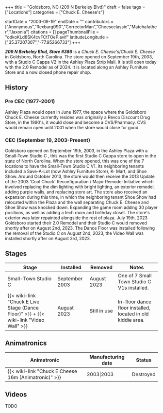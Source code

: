 +++
title = "Goldsboro, NC (209 N Berkeley Blvd)"
draft = false
tags = ["Locations"]
categories = ["Chuck E. Cheese's"]


startDate = "2003-09-19"
endDate = ""
contributors = ["Anonymous","Rexburg090","CorrectorMan","Cheeseclassic","Matchafather","Jaxonia"]
citations = []
pageThumbnailFile = "odkoKLd8SK4cvFCtTOeP.avif"
latitudeLongitude = ["35.37207307","-77.95266733"]
+++

***209 N Berkeley Blvd, Store #386*** is a *Chuck E. Cheese's*/*Chuck E. Cheese* in Goldsboro, North Carolina. The store opened on September 19th, 2003, with a Studio C Cappa V2 in the Ashley Plaza Strip Mall. It is still open today with the 2.0 Remodel as of 2024. It is located along an Ashley Furniture Store and a now closed phone repair shop.

## History

### Pre CEC (1977-2001)

Ashley Plaza would open in June 1977, the space where the Goldsboro Chuck E. Cheese currently resides was originally a Revco Discount Drug Store, in the 1990's, it would close and become a CVS/Pharmacy. CVS would remain open until 2001 when the store would close for good.

### CEC (September 19, 2003-Present)

Goldsboro opened on September 19th, 2003, in the Ashley Plaza with a Small-Town Studio C , this was the first Studio C Cappa store to open in the state of North Carolina. When the store opened, this was one of the 7 locations to have the Small-Town Studio C V1. Its neighboring tenants included a Save-A-Lot (now Ashley Furniture Store), K- Mart, and Shoe Show. Around October 2013, the store would then receive the 2013 Update of the 2003 'Cool Chuck' Reconfiguration / Major Remodel Initiative which involved replacing the dim lighting with bright lighting, an exterior remodel, adding purple walls, and replacing store art. The store also received an expansion during this time, in which the neighboring tenant Shoe Show had relocated within the Plaza and the wall separating Chuck E. Cheese and Shoe Show was knocked down. Expanding the game room adding 30 player positions, as well as adding a tech room and birthday closet. The store's exterior was later repainted alongside the rest of plaza. July 19th, 2023 Goldsboro started their 2.0 Remodel and their Studio C would removed shortly after on August 2nd, 2023. The Dance Floor was installed following the removal of the Studio C on August 2nd, 2023, the Video Wall was installed shortly after on August 3rd, 2023.

## Stages

| Stage                                                                                             | Installed      | Removed      | Notes                                                       |
|---------------------------------------------------------------------------------------------------|----------------|--------------|-------------------------------------------------------------|
| Small-Town Studio C                                                                               | September 2003 | August 2023  | One of 7 Small Town Studio C V1s installed.                 |
| {{< wiki-link "Chuck E Live Stage (Dance Floor)" >}} + {{< wiki-link "Video Wall" >}} | August 2023    | Still in use | In-floor dance floor installed, located in old kiddie area. |

## Animatronics

| Animatronic                                                | Manufacturing date | Status    |
|------------------------------------------------------------|--------------------|-----------|
| {{< wiki-link "Chuck E Cheese 16m (Animatronic)" >}} | 2003\|2003         | Destroyed |

## Videos

TODO